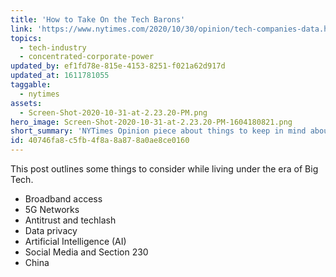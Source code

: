 ```yaml
---
title: 'How to Take On the Tech Barons'
link: 'https://www.nytimes.com/2020/10/30/opinion/tech-companies-data.html'
topics:
  - tech-industry
  - concentrated-corporate-power
updated_by: ef1fd78e-815e-4153-8251-f021a62d917d
updated_at: 1611781055
taggable:
  - nytimes
assets:
  - Screen-Shot-2020-10-31-at-2.23.20-PM.png
hero_image: Screen-Shot-2020-10-31-at-2.23.20-PM-1604180821.png
short_summary: 'NYTimes Opinion piece about things to keep in mind about the technology sector'
id: 40746fa8-c5fb-4f8a-8a87-8a0ae8ce0160
---
```

This post outlines some things to consider while living under the era of Big Tech.

- Broadband access
- 5G Networks
- Antitrust and techlash
- Data privacy
- Artificial Intelligence (AI)
- Social Media and Section 230
- China